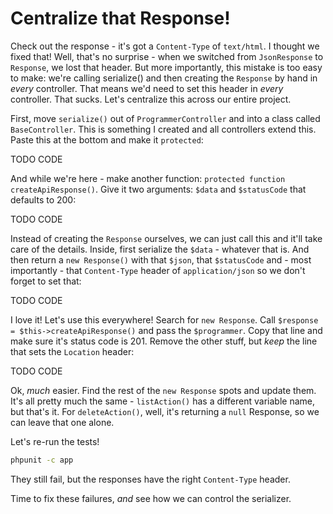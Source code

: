 # Centralize that Response!

Check out the response - it's got a `Content-Type` of `text/html`. I thought
we fixed that! Well, that's no surprise - when we switched from `JsonResponse`
to `Response`, we lost that header. But more importantly, this mistake is
too easy to make: we're calling serialize() and then creating the `Response`
by hand in *every* controller. That means we'd need to set this header in
*every* controller. That sucks. Let's centralize this across our entire project.

First, move `serialize()` out of `ProgrammerController` and into a class
called `BaseController`. This is something I created and all controllers
extend this. Paste this at the bottom and make it `protected`:

TODO CODE

And while we're here - make another function: `protected function createApiResponse()`.
Give it two arguments: `$data` and `$statusCode` that defaults to 200:

TODO CODE

Instead of creating the `Response` ourselves, we can just call this and it'll
take care of the details. Inside, first serialize the `$data` - whatever
that is. And then return a `new Response()` with that `$json`, that `$statusCode`
and - most importantly - that `Content-Type` header of `application/json`
so we don't forget to set that:

TODO CODE

I love it! Let's use this everywhere! Search for `new Response`. Call
`$response = $this->createApiResponse()` and pass the `$programmer`. Copy
that line and make sure it's status code is 201. Remove the other stuff,
but *keep* the line that sets the `Location` header:

TODO CODE

Ok, *much* easier. Find the rest of the `new Response` spots and update them.
It's all pretty much the same - `listAction()` has a different variable name,
but that's it. For `deleteAction()`, well, it's returning a `null` Response,
so we can leave that one alone.

Let's re-run the tests!

```bash
phpunit -c app
```

They still fail, but the responses have the right `Content-Type` header.

Time to fix these failures, *and* see how we can control the serializer.



